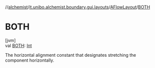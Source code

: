//[alchemist](../../../index.md)/[it.unibo.alchemist.boundary.gui.layouts](../index.md)/[AFlowLayout](index.md)/[BOTH](-b-o-t-h.md)

# BOTH

[jvm]\
val [BOTH](-b-o-t-h.md): [Int](https://kotlinlang.org/api/latest/jvm/stdlib/kotlin/-int/index.html)

The horizontal alignment constant that designates stretching the component horizontally.
